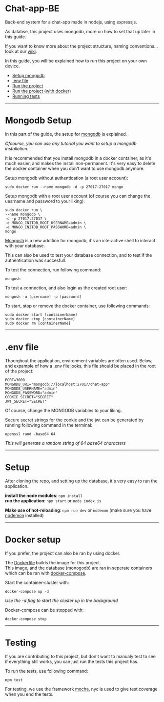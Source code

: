 # Chat-app-BE
Back-end system for a chat-app made in nodejs, using expressjs.

As databse, this project uses mongodb, more on how to set that up later in this guide.

If you want to know more about the project structure, naming conventions... look at our [wiki](https://github.com/JefvdA/Chat-app-BE/wiki).

In this guide, you will be explained how to run this project on your own device.

* [Setup mongodb](#Mongodb-Setup)
* [.env file](#env-file)
* [Run the project](#Setup)
* [Run the project (with docker)](#docker-setup)
* [Running tests](#Testing)

***

# Mongodb Setup
In this part of the guide, the setup for [mongodb](https://www.mongodb.com/docs/manual/installation/) is explained.

*Ofcourse, you can use any tutorial you want to setup a mongodb installation.*

It is recommended that you install mongodb in a docker container, as it's much easier, and makes the install non-permanent. It's very easy to delete the docker container when you don't want to use mongodb anymore.

Setup mongodb without authentication (a root user account):
```
sudo docker run --name mongodb -d -p 27017:27017 mongo
```

Setup mongodb with a root user account (of course you can change the uesrname and password to your liking):
```
sudo docker run \
--name mongodb \
-d -p 27017:27017 \
-e MONGO_INITDB_ROOT_USERNAME=admin \
-e MONGO_INITDB_ROOT_PASSWORD=admin \
mongo
```

[Mongosh](https://www.mongodb.com/docs/mongodb-shell/install/#std-label-mdb-shell-install) is a new addition for mongodb, it's an interactive shell to interact with your database.

This can also be used to test your database connection, and to test if the authentication was succesfull.

To test the connection, run following command:
```
mongosh
```

To test a connection, and also login as the created root user:
```
mongosh -u [username] -p [password]
```

To start, stop or remove the docker container, use following commands:
```
sudo docker start [containerName]
sudo docker stop [containerName]
sudo docker rm [containerName]
```

***

# .env file

Thourghout the application, environment variables are often used. Below, and expample of how a .env file looks, this file should be placed in the root of the project:

```
PORT=3000
MONGODB_URI="mongodb://localhost:27017/chat-app"
MONGODB_USERNAME="admin"
MONGODB_PASSWORD="admin"
COOKIE_SECRET="SECRET"
JWT_SECRET="SECRET"
```

Of course, change the MONGODB variables to your liking.

Secure secret strings for the cookie and the jwt can be generated by running following command in the terminal:
```
openssl rand -base64 64
```
*This will generate a random string of 64 base64 characters*

***

# Setup
After cloning the repo, and setting up the database, it's very easy to run the application.

**install the node modules**: `npm install` <br>
**run the application**: `npm start` or `node index.js` <br>

**Make use of hot-reloading**: `npm run dev` or `nodemon` (make sure you have [nodemon](https://www.npmjs.com/package/nodemon) installed)

***

# Docker setup
If you prefer, the project can also be ran by using docker.

The [Dockerfile](https://github.com/JefvdA/Chat-app-BE/blob/main/Dockerfile) builds the image for this project. <br>
This image, and the database (monogodb) are ran in seperate containers which can be ran with [docker-compose](https://github.com/JefvdA/Chat-app-BE/blob/main/docker-compose.yaml).

Start the container-cluster with:
```
docker-compose up -d
```
*Use the -d flag to start the cluster up in the background*

Docker-compose can be stopped with:
```
docker-compose stop
```

***

# Testing
If you are contributing to this project, but don't want to manualy test to see if everything still works, you can just run the tests this project has.

To run the tests, use following command:
```
npm test
```

For testing, we use the framework [mocha](https://www.npmjs.com/package/mocha), nyc is used to give test coverage when you end the tests.
